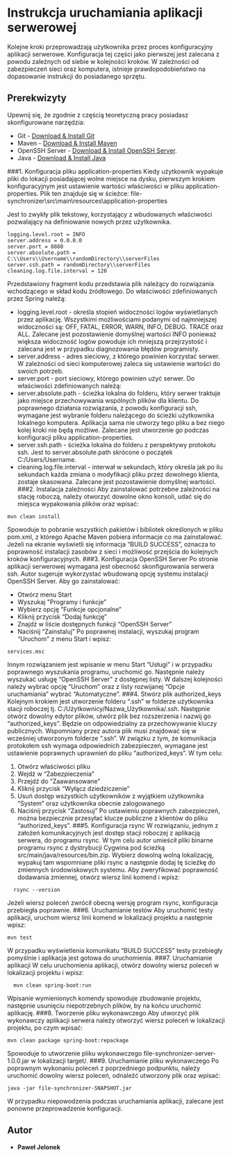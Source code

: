 #	Instrukcja uruchamiania aplikacji serwerowej

Kolejne kroki przeprowadzają użytkownika przez proces konfiguracyjny aplikacji serwerowe. Konfiguracja tej części jako 
pierwszej jest zalecana z powodu zależnych od siebie w kolejności kroków. W zależności od zabezpieczeń sieci oraz 
komputera, istnieje prawdopodobieństwo na dopasowanie instrukcji do posiadanego sprzętu.

## Prerekwizyty
Upewnij się, że zgodnie z częścią teoretyczną pracy posiadasz skonfigurowane narzędzia:
* Git - [Download & Install Git](https://git-scm.com/downloads)
* Maven - [Download & Install Maven](https://maven.apache.org/)
* OpenSSH Server - [Download & Install OpenSSH Server](https://www.bleepingcomputer.com/news/microsoft/how-to-install-the-built-in-windows-10-openssh-server/).
* Java - [Download & Install Java](https://www.oracle.com/java/technologies/javase/javase-jdk8-downloads.html) 


###1.	Konfiguracja pliku  application-properties
Kiedy użytkownik wypakuje pliki do lokacji posiadającej wolne miejsce na dysku, pierwszym krokiem konfiguracyjnym jest 
ustawienie wartości właściwości w pliku application-properties. Plik ten znajduje się w ścieżce:
file-synchronizer\src\main\resources\application-properties

Jest to zwykły plik tekstowy, korzystający z wbudowanych właściwości pozwalający na definiowanie nowych przez użytkownika.
 ```
logging.level.root = INFO  
server.address = 0.0.0.0  
server.port = 8888  
server.absolute.path = C:\\Users\\Username\\randomDirectory\\serverFiles  
server.ssh.path = randomDirectory\\serverFiles  
cleaning.log.file.interval = 120  
 ```
Przedstawiony fragment kodu przedstawia plik należący do rozwiązania wchodzącego w skład kodu źródłowego.
Do właściwości zdefiniowanych przez Spring należą:
-	logging.level.root - określa stopień widoczności logów wyświetlanych przez aplikację. Wszystkimi możliwościami 
podanymi od najmniejszej widoczności są: OFF, FATAL, ERROR, WARN, INFO, DEBUG. TRACE oraz ALL. Zalecane jest 
pozostawienie domyślnej wartości INFO ponieważ większa widoczność logów powoduje ich mniejszą przejrzystość i zalecana 
jest w przypadku diagnozowania błędów programisty.
-	server.address - adres sieciowy, z którego powinien korzystać serwer. W zależności od sieci komputerowej zaleca się 
ustawienie wartości do swoich potrzeb. 
-	server.port - port sieciowy, którego powinien użyć serwer.
Do właściwości zdefiniowanych należą:
-	server.absolute.path - ścieżka lokalna do folderu, który serwer traktuje jako miejsce przechowywania wspólnych 
plików dla klientu. Do poprawnego działania rozwiązania, z powodu konfiguracji ssh, wymagane jest wybranie folderu 
należącego do ścieżki użytkownika lokalnego komputera. Aplikacja sama nie utworzy tego pliku a bez niego kolej kroki nie
będą możliwe. Zalecane jest utworzenie go podczas konfiguracji pliku application-properties.
-	server.ssh.path - ścieżka lokalna do folderu z perspektywy protokołu ssh. Jest to server.absolute.path skrócone o 
początek C:/Users/Username.
-	cleaning.log.file.interval - interwał w sekundach, który określa jak po ilu sekundach każda zmiana o modyfikacji
 pliku przez dowolnego klienta, zostaje skasowana. Zalecane jest pozostawienie domyślnej wartości.
###2.	Instalacja zależności
Aby zainstalować potrzebne zależności na stację roboczą, należy otworzyć dowolne okno konsoli, udać się do miejsca 
wypakowania plików oraz wpisać:
 ```
mvn clean install  
  ```
Spowoduje to pobranie wszystkich pakietów i bibliotek określonych w pliku pom.xml, z którego Apache Maven pobiera 
informacje co ma zainstalować.
Jeżeli na ekranie wyświetli się informacja “BUILD SUCCESS”, oznacza to poprawność instalacji zasobów z sieci i możliwość
 przejścia do kolejnych kroków konfiguracyjnych.
###3.	Konfiguracja OpenSSH Server
Po stronie aplikacji serwerowej wymagana jest obecność skonfigurowania serwera ssh. Autor sugeruje wykorzystać wbudowaną
 opcję systemu instalacji OpenSSH Server. Aby go zainstalować:
-	Otwórz menu Start
-	Wyszukaj "Programy i funkcje”
-	Wybierz opcję “Funkcje opcjonalne”
-	Kliknij przycisk “Dodaj funkcję”
-	Znajdź w liście dostępnych funkcji “OpenSSH Server”
-	Naciśnij “Zainstaluj”
Po poprawnej instalacji, wyszukaj program “Uruchom” z menu Start i wpisz:
 ```
services.msc  
 ```
Innym rozwiązaniem jest wpisanie w menu Start “Usługi” i w przypadku poprawnego wyszukania programu, uruchomić go. 
Następnie należy wyszukać usługę “OpenSSH Server” z dostępnej listy. W dalszej kolejności należy wybrać opcję “Uruchom” 
oraz z listy rozwijanej “Opcje uruchamiania” wybrać “Automatyczne”.
###4.	Stwórz plik authorized_keys
Kolejnym krokiem jest utworzenie folderu “.ssh” w folderze użytkownika stacji roboczej tj. 
C:/Użytkownicy/Nazwa_Użytkownika/.ssh.
Następnie otwórz dowolny edytor plików, utwórz plik bez rozszerzenia i nazwij go “authorized_keys”. Będzie on 
odpowiedzialny za przechowywanie kluczy publicznych. Wspomniany przez autora plik musi znajdować się w wcześniej 
utworzonym folderze “.ssh”.
W związku z tym, że komunikacja protokołem ssh wymaga odpowiednich zabezpieczeń, wymagane jest ustawienie poprawnych 
uprawnień do pliku “authorized_keys”.
W tym celu:
1.	Otwórz właściwości pliku
2.	Wejdź w “Zabezpieczenia”
3.	Przejdź do “Zaawansowane”
4.	Kliknij przycisk “Wyłącz dziedziczenie”
5.	Usuń dostęp wszystkich użytkowników z wyjątkiem użytkownika “System” oraz użytkownika obecnie zalogowanego
6.	Naciśnij przycisk “Zastosuj”
Po ustawieniu poprawnych zabezpieczeń, można bezpiecznie przesyłać klucze publiczne z klientów do pliku “authorized_keys”.
###5.	Konfiguracja rsync
W rozwiązaniu, jednym z założeń komunikacyjnych jest dostęp stacji roboczej z aplikacją serwera, do programu rsync. W 
tym celu autor umieścił pliki binarne programu rsync z dystrybucji Cygwina pod ścieżką src/main/java/resources/bin.zip.
Wybierz dowolną wolną lokalizację, wypakuj tam wspomniane pliki rsync a następnie dodaj tę ścieżkę do zmiennych 
środowiskowych systemu.
Aby zweryfikować poprawność dodawania zmiennej, otwórz wiersz linii komend i wpisz:
  ```
	rsync --version  
   ```
Jeżeli wiersz poleceń zwrócił obecną wersję program rsync, konfiguracja przebiegła poprawnie.
###6.	Uruchamianie testów
Aby uruchomić testy aplikacji, uruchom wiersz linii komend w lokalizacji projektu a następnie wpisz:
  ```
mvn test  
  ```
W przypadku wyświetlenia komunikatu “BUILD SUCCESS” testy przebiegły pomyślnie i  aplikacja jest gotowa do uruchomienia.
###7.	Uruchamianie aplikacji
W celu uruchomienia aplikacji, otwórz dowolny wiersz poleceń w lokalizacji projektu i wpisz:
  ```
	mvn clean spring-boot:run  
  ```
Wpisanie wymienionych komendy spowoduje zbudowanie projektu, następnie usunięciu niepotrzebnych plików, by na końcu 
uruchomić aplikację.
###8.	Tworzenie pliku wykonawczego
Aby utworzyć plik wykonawczy aplikacji serwera należy otworzyć wiersz poleceń w lokalizacji projektu, po czym wpisać:
  ```
mvn clean package spring-boot:repackage 
   ```
Spowoduje to utworzenie pliku wykonawczego file-synchronizer-server-1.0.0.jar w lokalizacji target/.
###9.	Uruchamianie pliku wykonawczego
Po poprawnym wykonaniu poleceń z poprzedniego podpunktu, należy uruchomić dowolny wiersz poleceń, odnaleźć utworzony 
plik oraz wpisać:
  ```
java -jar file-synchronizer-SNAPSHOT.jar 
  ```
W przypadku niepowodzenia podczas uruchamiania aplikacji, zalecane jest ponowne przeprowadzenie konfiguracji.
## Autor

* **Paweł Jelonek**

